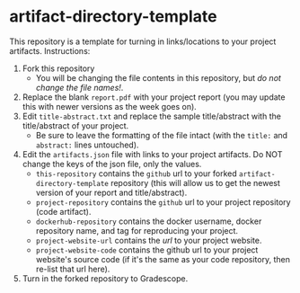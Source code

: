 # artifact-directory-template

This repository is a template for turning in links/locations to your
project artifacts. Instructions:

1. Fork this repository
   * You will be changing the file contents in this repository, but
     *do not change the file names!*.
2. Replace the blank `report.pdf` with your project report (you may
   update this with newer versions as the week goes on).
3. Edit `title-abstract.txt` and replace the sample title/abstract
   with the title/abstract of your project.
   * Be sure to leave the formatting of the file intact (with the
     `title:` and `abstract:` lines untouched).
4. Edit the `artifacts.json` file with links to your project
   artifacts. Do NOT change the keys of the json file, only the
   values.
   * `this-repository` contains the `github` url to your forked
     `artifact-directory-template` repository (this will allow us to
     get the newest version of your report and title/abstract).
   * `project-repository` contains the `github` url to your project
     repository (code artifact).
   * `dockerhub-repository` contains the docker username, docker
     repository name, and tag for reproducing your project.
   * `project-website-url` contains the _url_ to your project website.
   * `project-website-code` contains the github url to your project
     website's source code (if it's the same as your code repository,
     then re-list that url here).
5. Turn in the forked repository to Gradescope.
